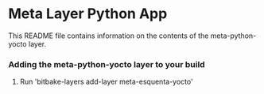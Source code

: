 # Meta Layer Python App

This README file contains information on the contents of the meta-python-yocto layer.

### Adding the meta-python-yocto layer to your build
1. Run 'bitbake-layers add-layer meta-esquenta-yocto'

